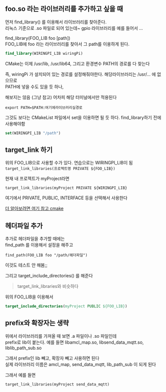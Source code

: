 
## foo.so 라는 라이브러리를 추가하고 싶을 때 

먼저 find_library() 를 이용해서 라이브러리를 찾아준다.  
리눅스 기준으로 .so 파일로 되어 있는데~ gpio 라이브러리를 예를 들어서 ...  

find_library(FOO_LIB foo [path])    
FOO_LIB에 foo 라는 라이브러리를 찾아서 그 path를 이용하게 된다.

```cmake
find_library(WIRINGPI_LIB wiringPi)
```

CMake는 이제 /usr/lib,  /usr/lib64, 그리고 환경변수 PATH의 경로를 다 찾는다   

즉, wiringPi 가 설치되어 있는 경로를 설정해줘야한다. 해당라이브러리는 /usr/... 에 없으므로   
PATH에 넣을 수도 있을 듯 하나, 

해보지는 않음 (그냥 참고) 어차피 해당 터미널에서만 적용된다  
```
export PATH=$PATH:여기에라이브러리실경로
```

그것도 보다는 CMakeList 파일에서 set을 이용하면 될 듯 하다. find_library하기 전에 사용해야함
```cmake
set(WIRINGPI_LIB "/path")
```



## target_link 하기
위의 FOO_LIB으로 사용할 수가 있다. 연습으로는 WIRINGPI_LIB이 됨
`target_link_libraries(프로젝트명 PRIVATE ${FOO_LIB})`


현재 내 프로젝트가 myProject라면  
```
target_link_libraries(myProject PRIVATE ${WIRINGPI_LIB}
```

여기에서 PRIVATE, PUBLIC, INTERFACE 등을 선택해서 사용한다  

[더 알아보려면 여기 참고 cmake]([https://cmake.org/cmake/help/latest/command/target_link_libraries.html](https://cmake.org/cmake/help/latest/command/target_link_libraries.html))


## 헤더파일 추가
추가로 헤더파일을 추가할 때에는   
find_path 를 이용해서 설정을 해주고 
```
find_path(FOO_LIB foo "/path/헤더파일")
```
이것도 테스트 안 해봄;;

그리고 target_include_directories() 를 해준다    
> target_link_libraries와 비슷하다

위의 FOO_LIB을 이용해서 
```cmake
target_include_directories(myProject PUBLIC ${FOO_LIB})
```



## prefix와 확장자는 생략

위에서 라이브러리를 가져올 때 보면 .a 파일이나 .so 파일인데   
prefix로 lib이 붙는다.  예를 들면 libamcl_map.so, libsend_data_mqtt.so, liblib_path_sub.so

그래서 prefix인 lib 빼고, 확장자 빼고 사용하면 된다   
실제 라이브러리 이름은 amcl_map, send_data_mqtt, lib_path_sub 이 되게 된다   

그래서 예를 들면  
```
target_link_libraries(myProject send_data_mqtt)
```

